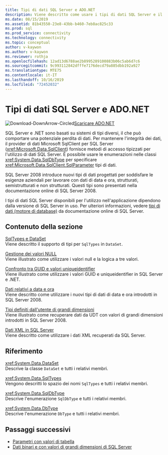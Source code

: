 ```yaml
---
title: Tipi di dati SQL Server e ADO.NET
description: Viene descritto come usare i tipi di dati SQL Server e il modo in cui interagiscono con i tipi di dati .NET.
ms.date: 08/15/2019
ms.assetid: 81b43550-23e8-43bb-b460-7eb8ac825c33
ms.prod: sql
ms.prod_service: connectivity
ms.technology: connectivity
ms.topic: conceptual
author: v-kaywon
ms.author: v-kaywon
ms.reviewer: rothja
ms.openlocfilehash: 12ad13d6788ae2b8995289100883b06c5ab6d7c6
ms.sourcegitcommit: 9c993112842dfffe7176decd79a885dbb192a927
ms.translationtype: MTE75
ms.contentlocale: it-IT
ms.lasthandoff: 10/16/2019
ms.locfileid: "72452032"
---
```

# <a name="sql-server-data-types-and-adonet"></a>Tipi di dati SQL Server e ADO.NET

![Download-DownArrow-Circled](../../../ssdt/media/download.png)[Scaricare ADO.NET](../../sql-connection-libraries.md#anchor-20-drivers-relational-access)

SQL Server e .NET sono basati su sistemi di tipi diversi, il che può comportare una potenziale perdita di dati. Per mantenere l'integrità dei dati, il provider di dati Microsoft SqlClient per SQL Server (<xref:Microsoft.Data.SqlClient>) fornisce metodi di accesso tipizzati per l'utilizzo di dati SQL Server. È possibile usare le enumerazioni nelle classi <xref:System.Data.SqlDbType> per specificare <xref:Microsoft.Data.SqlClient.SqlParameter> tipi di dati.  
  
SQL Server 2008 introduce nuovi tipi di dati progettati per soddisfare le esigenze aziendali per lavorare con dati di data e ora, strutturati, semistrutturati e non strutturati. Questi tipi sono presentati nella documentazione online di SQL Server 2008.  
  
I tipi di dati SQL Server disponibili per l'utilizzo nell'applicazione dipendono dalla versione di SQL Server in uso. Per ulteriori informazioni, vedere [tipi di dati (motore di database)](https://go.microsoft.com/fwlink/?LinkID=107468) da documentazione online di SQL Server.
  
## <a name="in-this-section"></a>Contenuto della sezione  
[SqlTypes e DataSet](sqltypes-dataset.md)  
Viene descritto il supporto di tipi per `SqlTypes` in `DataSet`.  
  
[Gestione dei valori NULL](handle-null-values.md)  
Viene illustrato come utilizzare i valori null e la logica a tre valori.  
  
[Confronto tra GUID e valori uniqueidentifier](compare-guid-uniqueidentifier-values.md)  
Viene illustrato come utilizzare i valori GUID e uniqueidentifier in SQL Server e .NET.  
  
[Dati relativi a data e ora](date-time-data.md)  
Viene descritto come utilizzare i nuovi tipi di dati di data e ora introdotti in SQL Server 2008.  
  
[Tipi definiti dall'utente di grandi dimensioni](large-udts.md)  
Viene illustrato come recuperare dati da UDT con valori di grandi dimensioni introdotti in SQL Server 2008.  
  
[Dati XML in SQL Server](xml-data-sql-server.md)  
Viene descritto come utilizzare i dati XML recuperati da SQL Server.  
  
## <a name="reference"></a>Riferimento  
<xref:System.Data.DataSet>  
Descrive la classe `DataSet` e tutti i relativi membri.  
  
<xref:System.Data.SqlTypes>  
Vengono descritti lo spazio dei nomi `SqlTypes` e tutti i relativi membri.  
  
<xref:System.Data.SqlDbType>  
Descrive l'enumerazione `SqlDbType` e tutti i relativi membri.  
  
<xref:System.Data.DbType>  
Descrive l'enumerazione `DbType` e tutti i relativi membri.  
  
## <a name="next-steps"></a>Passaggi successivi
- [Parametri con valori di tabella](table-valued-parameters.md)
- [Dati binari e con valori di grandi dimensioni di SQL Server](sql-server-binary-large-value-data.md)
